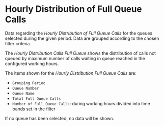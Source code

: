 # Hourly Distribution of Full Queue Calls

Data regarding the *Hourly Distribution of Full Queue Calls* for 
the queues selected during the given period.
Data are grouped according to the chosen filter criteria.

The *Hourly Distribution Calls Full Queue* shows the distribution 
of calls not queued by maximum number of calls waiting in queue 
reached in the configured working hours.

The items shown for the *Hourly Distribution Full Queue Calls* are:

- `Grouping Period`
- `Queue Number`
- `Queue Name`
- `Total Full Queue Calls`
- `Number of Full Queue Calls`: during working hours divided into
time bands set in the filter

If no queue has been selected, no data will be shown.
